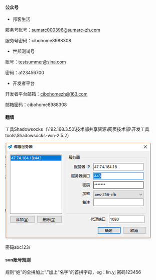 #### 公众号

* 邦客生活

服务号账号：sumarc000396@sumarc-zh.com

服务号密码：cibohome8988308

* 世邦测试号

账号：testsummer@sina.com

密码：a123456700

* 开发者平台

开发者平台邮箱：cibohomezh@163.com

邮箱密码：cibohome8988308

#### 翻墙

工具Shadowsocks（\\192.168.3.50\技术部共享资源\网页技术部\开发工具tools\Shadowsocks-win-2.5.2）

![](/assets/翻墙.png)

密码abc123/

#### svn账号规则

规则“姓”的全拼加上“.”加上“名字”的首拼字母，eg：lin.yj 密码123456

